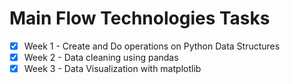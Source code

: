 # Main Flow Technologies Tasks

- [x] Week 1 - Create and Do operations on Python Data Structures
- [x] Week 2 - Data cleaning using pandas
- [x] Week 3 - Data Visualization with matplotlib
